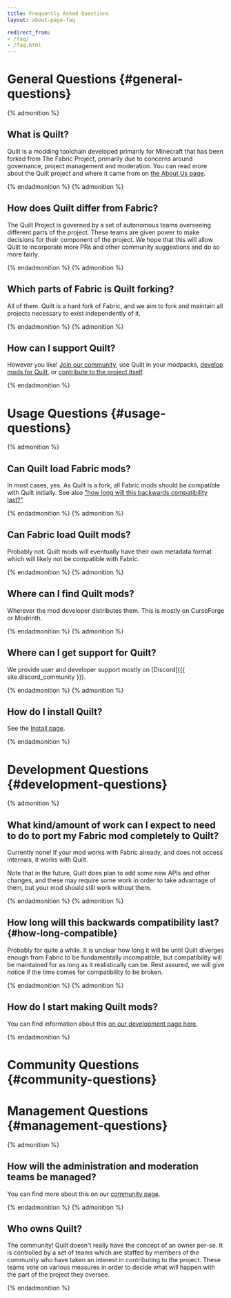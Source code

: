 ```yaml
---
title: Frequently Asked Questions
layout: about-page-faq

redirect_from:
- /faq/
- /faq.html
---
```


# General Questions {#general-questions}

{% admonition %}

## What is Quilt?

Quilt is a modding toolchain developed primarily for Minecraft that has been
forked from The Fabric Project, primarily due to concerns around governance,
project management and moderation. You can read more about the Quilt project
and where it came from on [the About Us page](/about).

{% endadmonition %}
{% admonition %}

## How does Quilt differ from Fabric?

The Quilt Project is governed by a set of autonomous teams overseeing different
parts of the project. These teams are given power to make decisions for their
component of the project. We hope that this will allow Quilt to incorporate
more PRs and other community suggestions and do so more fairly.

{% endadmonition %}
{% admonition %}

## Which parts of Fabric is Quilt forking?

All of them. Quilt is a hard fork of Fabric, and we aim to fork and maintain
all projects necessary to exist independently of it.

{% endadmonition %}
{% admonition %}

## How can I support Quilt?

However you like! [Join our community](/community/), use Quilt in your
modpacks, [develop mods for Quilt](/dev/), or [contribute to the project itself](/dev/).

{% endadmonition %}

# Usage Questions {#usage-questions}

{% admonition %}

## Can Quilt load Fabric mods?

In most cases, yes. As Quilt is a fork, all Fabric mods should be compatible
with Quilt initially. See also ["how long will this backwards compatibility
last?"](#how-long-compatible)

{% endadmonition %}
{% admonition %}

## Can Fabric load Quilt mods?

Probably not. Quilt mods will eventually have their own metadata format which
will likely not be compatible with Fabric.

{% endadmonition %}
{% admonition %}

## Where can I find Quilt mods?

Wherever the mod developer distributes them. This is mostly on CurseForge or
Modrinth.

{% endadmonition %}
{% admonition %}

## Where can I get support for Quilt?

We provide user and developer support mostly on [Discord]({{ site.discord_community }}).

{% endadmonition %}
{% admonition %}

## How do I install Quilt?

See the [Install page](/install/).

{% endadmonition %}

# Development Questions {#development-questions}

{% admonition %}

## What kind/amount of work can I expect to need to do to port my Fabric mod completely to Quilt?

Currently none! If your mod works with Fabric already, and does not access internals, it works with Quilt.

Note that in the future, Quilt does plan to add some new APIs and other
changes, and these may require some work in order to take advantage of them,
but your mod should still work without them.

{% endadmonition %}
{% admonition %}

## How long will this backwards compatibility last? {#how-long-compatible}

Probably for quite a while. It is unclear how long it will be until Quilt
diverges enough from Fabric to be fundamentally incompatible, but compatibility
will be maintained for as long as it realistically can be. Rest assured, we
will give notice if the time comes for compatibility to be broken.

{% endadmonition %}
{% admonition %}

## How do I start making Quilt mods?

You can find information about this [on our development page here](/dev/).

{% endadmonition %}

# Community Questions {#community-questions}

# Management Questions {#management-questions}

{% admonition %}

## How will the administration and moderation teams be managed?

You can find more about this on our [community page](/community/).

{% endadmonition %}
{% admonition %}

## Who owns Quilt?

The community! Quilt doesn't really have the concept of an owner per-se. It is
controlled by a set of teams which are staffed by members of the community who
have taken an interest in contributing to the project. These teams vote on
various measures in order to decide what will happen with the part of the
project they oversee.

{% endadmonition %}
